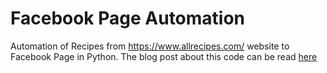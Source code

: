# Facebook Page Automation

Automation of Recipes from https://www.allrecipes.com/ website to Facebook Page in Python. The blog post about this code can be read [here](https://blog.adnansiddiqi.me/automate-your-re%E2%80%A6page-with-python/)